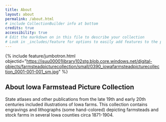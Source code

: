 ```yaml
---
title: About
layout: about
permalink: /about.html
# include CollectionBuilder info at bottom
credits: true
accessibility: true
# Edit the markdown on in this file to describe your collection
# Look in _includes/feature for options to easily add features to the page
---
```


{% include feature/jumbotron.html objectid="https://isuu00001library102stg.blob.core.windows.net/digital-objects/farmsteadpicturecollection/small/0390_iowafarmsteadpicturecollection_0001-001-001_sm.jpg" %} 

## About Iowa Farmstead Picture Collection

State atlases and other publications from the late 19th and early 20th centuries included illustrations of Iowa farms. This collection contains engravings and lithographs (some hand-colored) depicting farmsteads and stock farms in several Iowa counties circa 1871-1904.
